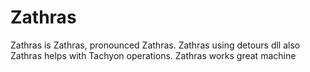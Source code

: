 # Zathras

Zathras is Zathras, pronounced Zathras.
Zathras using detours dll also
Zathras helps with Tachyon operations.
Zathras works great machine
